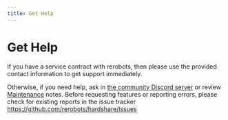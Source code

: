 ```yaml
---
title: Get Help
---
```


# Get Help

If you have a service contract with rerobots, then please use the provided
contact information to get support immediately.

Otherwise, if you need help, ask in [the community Discord server](https://discord.gg/ur3jTyw) or review [Maintenance](/hardshare/maint) notes.
Before requesting features or reporting errors, please check for existing
reports in the issue tracker <https://github.com/rerobots/hardshare/issues>
